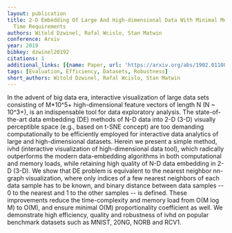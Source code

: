 ```yaml
---
layout: publication
title: 2-D Embedding Of Large And High-dimensional Data With Minimal Memory And Computational
  Time Requirements
authors: Witold Dzwinel, Rafal Wcislo, Stan Matwin
conference: Arxiv
year: 2019
bibkey: dzwinel20192
citations: 1
additional_links: [{name: Paper, url: 'https://arxiv.org/abs/1902.01108'}]
tags: [Evaluation, Efficiency, Datasets, Robustness]
short_authors: Witold Dzwinel, Rafal Wcislo, Stan Matwin
---
```

In the advent of big data era, interactive visualization of large data sets
consisting of M*10^5+ high-dimensional feature vectors of length N (N ~ 10^3+),
is an indispensable tool for data exploratory analysis. The state-of-the-art
data embedding (DE) methods of N-D data into 2-D (3-D) visually perceptible
space (e.g., based on t-SNE concept) are too demanding computationally to be
efficiently employed for interactive data analytics of large and
high-dimensional datasets. Herein we present a simple method, ivhd (interactive
visualization of high-dimensional data tool), which radically outperforms the
modern data-embedding algorithms in both computational and memory loads, while
retaining high quality of N-D data embedding in 2-D (3-D). We show that DE
problem is equivalent to the nearest neighbor nn-graph visualization, where
only indices of a few nearest neighbors of each data sample has to be known,
and binary distance between data samples -- 0 to the nearest and 1 to the other
samples -- is defined. These improvements reduce the time-complexity and memory
load from O(M log M) to O(M), and ensure minimal O(M) proportionality
coefficient as well. We demonstrate high efficiency, quality and robustness of
ivhd on popular benchmark datasets such as MNIST, 20NG, NORB and RCV1.